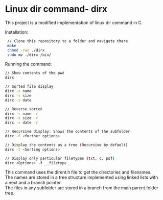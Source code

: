 # Linux dir command- dirx

This project is a modified implementation of linux dir command in C.

Installation:

```sh
 // Clone this repository to a folder and navigate there
 make
 chmod -rwx ./dirx
 sudo mv ./dirx /bin/

```

Running the command:

```sh
// Show contents of the pwd
dirx

// Sorted file display
dirx -s name
dirx -s size
dirx -s date

// Reverse sorted
dirx -s name -r
dirx -s size -r
dirx -s date -r

// Recursive display: Shows the contents of the subfolder
dirx -R <further options>

// Display the contents as a tree (Recursive by default)
dirx -t <Sorting options>

// Display only particular filetypes (txt, c, pdf)
dirx <Options> -f __filetype__

```

This command uses the dirent.h file to get the directories and filenames.
The names are stored in a tree structure implemented using linked lists with a
next and a branch pointer.  
The files in any subfolder are stored in a branch from the main parent folder
tree.
